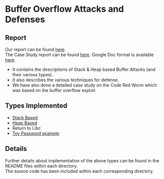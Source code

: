 # Buffer Overflow Attacks and Defenses

## Report
Our report can be found [here](report.pdf).  
The Case Study report can be found [here](Case_Study.pdf). Google Doc format is available [here](https://docs.google.com/document/d/1rozTiq1NAdtuTRSlfEgJkvYBf4AnLFJ8k3ZZV7EZ0qQ/edit?usp=sharing).

- It contains the descriptions of Stack & Heap based Buffer Attacks (and their various types).  
- It also describes the various techniques for defense.  
- We have also done a detailed case study on the Code Red Worm which was based on the buffer overflow exploit.  

## Types Implemented
- [Stack Based](Stack_based)
- [Heap Based](Heap_based)
- Return to Libc
- [Toy Password example](toy_passwd)

## Details
Further details about implementation of the above types can be found in the README files within each directory.  
The source code has been included within each corresponding directory.
